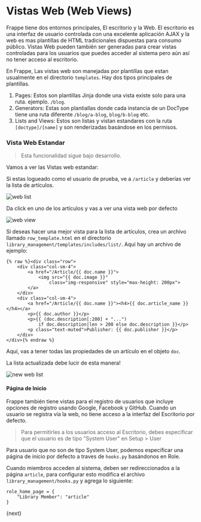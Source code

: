 <!-- base_template: frappe_io/www/frappe/frappe_base.html --><!-- add-breadcrumbs -->
# Vistas Web (Web Views)

Frappe tiene dos entornos principales, El escritorio y la Web. El escritorio es una interfaz de usuario controlada con una excelente aplicación AJAX y la web es mas plantillas de HTML tradicionales dispuestas para consumo público. Vistas Web pueden también ser generadas para crear vistas controladas para los usuarios que puedes acceder al sistema pero aún así no tener acceso al escritorio.

En Frappe, Las vistas web son manejadas por plantillas que estan usualmente en el directorio `templates`. Hay dos tipos principales de plantillas.

1. Pages: Estos son plantillas Jinja donde una vista existe solo para una ruta. ejemplo. `/blog`.
2. Generators: Estas son plantiallas donde cada instancia de un DocType tiene una ruta diferente `/blog/a-blog`, `blog/b-blog` etc.
3. Lists and Views: Estos son listas y vistan estandares con la ruta `[doctype]/[name]` y son renderizadas basándose en los permisos.

### Vista Web Estandar

> Esta funcionalidad sigue bajo desarrollo.

Vamos a ver las Vistas web estandar:

Si estas logueado como el usuario de prueba, ve a `/article` y deberías ver la lista de artículos.

<img class="screenshot" alt="web list" src="/docs/assets/img/web-list.png">

Da click en uno de los artículos y vas a ver una vista web por defecto

<img class="screenshot" alt="web view" src="/docs/assets/img/web-view.png">

Si deseas hacer una mejor vista para la lista de artículos, crea un archivo llamado `row_template.html` en el directorio `library_management/templates/includes/list/`.
 Aquí hay un archivo de ejemplo:

	{% raw %}<div class="row">
		<div class="col-sm-4">
			<a href="/Article/{{ doc.name }}">
				<img src="{{ doc.image }}"
					class="img-responsive" style="max-height: 200px">
			</a>
		</div>
		<div class="col-sm-4">
			<a href="/Article/{{ doc.name }}"><h4>{{ doc.article_name }}</h4></a>
			<p>{{ doc.author }}</p>
			<p>{{ (doc.description[:200] + "...")
				if doc.description|len > 200 else doc.description }}</p>
			<p class="text-muted">Publisher: {{ doc.publisher }}</p>
		</div>
	</div>{% endraw %}

Aquí, vas a tener todas las propiedades de un artículo en el objeto `doc`.

La lista actualizada debe lucir de esta manera!

<img class="screenshot" alt="new web list" src="/docs/assets/img/web-list-new.png">

#### Página de Inicio

Frappe también tiene vistas para el registro de usuarios que incluye opciones de registro usando Google, Facebook y GitHub. Cuando un usuario se registra vía la web, no tiene acceso a la interfaz del Escritorio por defecto.

> Para permitirles a los usuarios acceso al Escritorio, debes especificar que el usuario es de tipo "System User" en Setup > User

Para usuario que no son de tipo System User, podemos especificar una página de inicio por defecto a traves de `hooks.py` basándonos en Role.

Cuando miembros acceden al sistema, deben ser redireccionados a la página `article`, para configurar esto modifica el archivo `library_management/hooks.py` y agrega lo siguiente:

	role_home_page = {
		"Library Member": "article"
	}

{next}
